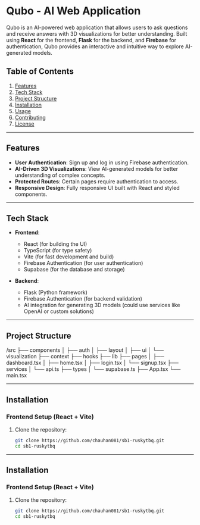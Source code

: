 # **Qubo - AI Web Application**

Qubo is an AI-powered web application that allows users to ask questions and receive answers with 3D visualizations for better understanding. Built using **React** for the frontend, **Flask** for the backend, and **Firebase** for authentication, Qubo provides an interactive and intuitive way to explore AI-generated models.

## **Table of Contents**
1. [Features](#features)
2. [Tech Stack](#tech-stack)
3. [Project Structure](#project-structure)
4. [Installation](#installation)
5. [Usage](#usage)
6. [Contributing](#contributing)
7. [License](#license)

---

## **Features**

- **User Authentication**: Sign up and log in using Firebase authentication.
- **AI-Driven 3D Visualizations**: View AI-generated models for better understanding of complex concepts.
- **Protected Routes**: Certain pages require authentication to access.
- **Responsive Design**: Fully responsive UI built with React and styled components.

---

## **Tech Stack**

- **Frontend**:
  - React (for building the UI)
  - TypeScript (for type safety)
  - Vite (for fast development and build)
  - Firebase Authentication (for user authentication)
  - Supabase (for the database and storage)

- **Backend**:
  - Flask (Python framework)
  - Firebase Authentication (for backend validation)
  - AI integration for generating 3D models (could use services like OpenAI or custom solutions)

---

## **Project Structure**

/src ├── components │ ├── auth │ ├── layout │ ├── ui │ └── visualization ├── context ├── hooks ├── lib ├── pages │ ├── dashboard.tsx │ ├── home.tsx │ ├── login.tsx │ └── signup.tsx ├── services │ └── api.ts ├── types │ └── supabase.ts ├── App.tsx └── main.tsx


---

## **Installation**

### **Frontend Setup (React + Vite)**

1. Clone the repository:

   ```bash
   git clone https://github.com/chauhan081/sb1-ruskytbq.git
   cd sb1-ruskytbq

---

## **Installation**

### **Frontend Setup (React + Vite)**

1. Clone the repository:

   ```bash
   git clone https://github.com/chauhan081/sb1-ruskytbq.git
   cd sb1-ruskytbq
